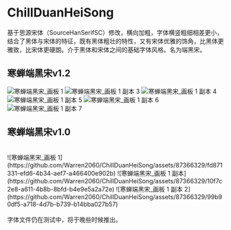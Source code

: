 # ChillDuanHeiSong
基于思源宋体（SourceHanSerifSC）修改，横向加粗，字体横竖粗细相差更小，结合了黑体与宋体的特征，既有黑体粗壮的特性，又有宋体优雅的饰角，比黑体更雅致，比宋体更硬朗。介于黑体和宋体之间的基础字体风格。名为端黑宋。<br>
## 寒蝉端黑宋v1.2
![寒蝉端黑宋_画板 1](https://github.com/Warren2060/ChillDuanHeiSong/assets/87366329/865c37fc-e112-492b-8b65-ee8e6d41d366)
![寒蝉端黑宋_画板 1 副本 3](https://github.com/Warren2060/ChillDuanHeiSong/assets/87366329/18923303-9d47-4f4a-b7c4-4102e6438277)
![寒蝉端黑宋_画板 1 副本 4](https://github.com/Warren2060/ChillDuanHeiSong/assets/87366329/189aa9b4-3f9b-4b07-9def-2680188722b2)
![寒蝉端黑宋_画板 1 副本 5](https://github.com/Warren2060/ChillDuanHeiSong/assets/87366329/5b740465-bd9d-4f69-9bc8-d3712d36c3a0)
![寒蝉端黑宋_画板 1 副本 6](https://github.com/Warren2060/ChillDuanHeiSong/assets/87366329/69be5a6e-97bf-43f6-9fbe-e957d5e35fcf)
![寒蝉端黑宋_画板 1 副本 7](https://github.com/Warren2060/ChillDuanHeiSong/assets/87366329/604264d5-990a-437b-8d8f-bbedd33ac0dd)

## 寒蝉端黑宋v1.0
<br>
![寒蝉端黑宋_画板 1](https://github.com/Warren2060/ChillDuanHeiSong/assets/87366329/fd871331-efd6-4b34-aef7-a466400e902b)
![寒蝉端黑宋_画板 1 副本](https://github.com/Warren2060/ChillDuanHeiSong/assets/87366329/10f7c2e8-a611-4b8b-8bfd-b4e9e5a2a72e)
![寒蝉端黑宋_画板 1 副本 2](https://github.com/Warren2060/ChillDuanHeiSong/assets/87366329/99b90df5-a718-4d7b-b739-b14bba027b57)<br>
<br>
字体文件仍在测试中，将于晚些时候推出。
